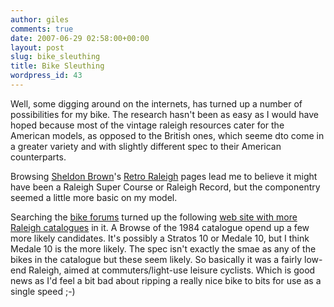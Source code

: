 ```yaml
---
author: giles
comments: true
date: 2007-06-29 02:58:00+00:00
layout: post
slug: bike_sleuthing
title: Bike Sleuthing
wordpress_id: 43
---
```


Well, some digging around on the internets, has turned up a number of possibilities for my bike. The research hasn't been as easy as I would have hoped because most of the vintage raleigh resources cater for the American models, as opposed to the British ones, which seeme dto come in a greater variety and with slightly different spec to their American counterparts.

Browsing [Sheldon Brown](http://sheldonbrown.com/)'s [Retro Raleigh](http://sheldonbrown.com/retroraleighs/index.html) pages lead me to believe it might have been a Raleigh Super Course or Raleigh Record, but the componentry seemed a little more basic on my model.

Searching the [bike forums](http://www.bikeforums.net/) turned up the following [web site with more Raleigh catalogues](http://bulgier.net/pics/bike/Catalogs/) in it. A Browse of the 1984 catalogue opend up a few more likely candidates. It's possibly a Stratos 10 or Medale 10, but I think Medale 10 is the more likely. The spec isn't exactly the smae as any of the bikes in the catalogue but these seem likely. So basically it was a fairly low-end Raleigh, aimed at commuters/light-use leisure cyclists. Which is good news as I'd feel a bit bad about ripping a really nice bike to bits for use as a single speed ;-)
